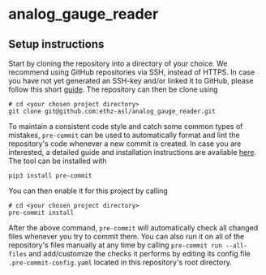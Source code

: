 # analog_gauge_reader

## Setup instructions

Start by cloning the repository into a directory of your choice. We recommend using GitHub repositories via SSH, instead of HTTPS. In case you have not yet generated an SSH-key and/or linked it to GitHub, please follow this short [guide](https://docs.github.com/en/authentication/connecting-to-github-with-ssh/generating-a-new-ssh-key-and-adding-it-to-the-ssh-agent). The repository can then be clone using

```shell
# cd <your chosen project directory>
git clone git@github.com:ethz-asl/analog_gauge_reader.git
```

To maintain a consistent code style and catch some common types of mistakes, `pre-commit` can be used to automatically format and lint the repository's code whenever a new commit is created. In case you are interested, a detailed guide and installation instructions are available [here](https://pre-commit.com/). The tool can be installed with

```shell
pip3 install pre-commit
```

You can then enable it for this project by calling

```shell
# cd <your chosen project directory>
pre-commit install
```

After the above command, `pre-commit` will automatically check all changed files whenever you try to commit them. You can also run it on all of the repository's files manually at any time by calling `pre-commit run --all-files` and add/customize the checks it performs by editing its config file `.pre-commit-config.yaml` located in this repository's root directory.
